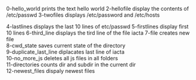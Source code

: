 0-hello_world prints the text hello world
2-hellofile display the contents of /etc/passwd
3-twofiles displays /etc/password and /etc/hosts

4-lastlines displays the last 10 lines of etc/passwd
5-firstlines display first 10 lines
6-third_line displays the tird line of the file iacta
7-file creates new file <br />
8-cwd_state saves current state of the directory <br />
9-duplicate_last_line diplacates last line of iacta <br />
10-no_more_js deletes all js files in all folders<br />
11-directories counts dir and subdir in the current dir <br />
12-newest_files dispaly newest files <br />
